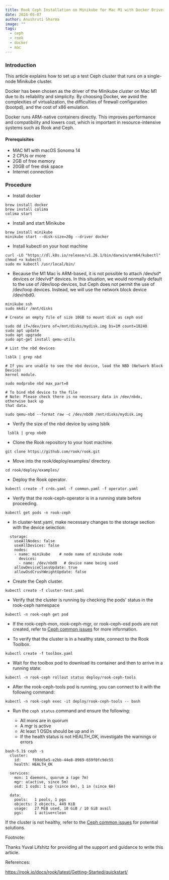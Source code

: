 ```yaml
---
title: Rook Ceph Installation on Minikube for Mac M1 with Docker Driver
date: 2024-05-07
author: Anushruti Sharma
image: ""
tags:
  - ceph
  - rook
  - docker
  - mac
---
```


### Introduction

This article explains how to set up a test Ceph cluster that runs on a
single-node Minikube cluster.

Docker has been chosen as the driver of the Minikube cluster on Mac M1 due to
its reliability and simplicity. By choosing Docker, we avoid the complexities
of virtualization, the difficulties of firewall configuration (bootpd), and the
cost of x86 emulation.

Docker runs ARM-native containers directly. This improves performance and
compatibility and lowers cost, which is important in resource-intensive systems
such as Rook and Ceph.

#### Prerequisites

- MAC M1 with macOS Sonoma 14
- 2 CPUs or more
- 2GB of free memory
- 20GB of free disk space
- Internet connection

### Procedure

- Install docker

```
brew install docker
brew install colima
colima start
```

- Install and start Minikube

```
brew install minikube
minikube start --disk-size=20g --driver docker
```

- Install kubectl on your host machine

```
curl -LO "https://dl.k8s.io/release/v1.26.1/bin/darwin/arm64/kubectl"
chmod +x kubectl
sudo mv kubectl /usr/local/bin/
```

- Because the M1 Mac is ARM-based, it is not possible to attach /dev/sd*
  devices or /dev/vd* devices. In this situation, we would normally default to
  the use of /dev/loop devices, but Ceph does not permit the use of /dev/loop
  devices. Instead, we will use the network block device /dev/nbd0.

```
minikube ssh
sudo mkdir /mnt/disks

# Create an empty file of size 10GB to mount disk as ceph osd

sudo dd if=/dev/zero of=/mnt/disks/mydisk.img bs=1M count=10240
sudo apt update
sudo apt upgrade
sudo apt-get install qemu-utils

# List the nbd devices

lsblk | grep nbd

# If you are unable to see the nbd device, load the NBD (Network Block Device)
kernel module.

sudo modprobe nbd max_part=8

# To bind nbd device to the file
# Note: Please check there is no necessary data in /dev/nbdx, otherwise back up
that data.

sudo qemu-nbd --format raw -c /dev/nbd0 /mnt/disks/mydisk.img
```

- Verify the size of the nbd device by using lsblk

```
 lsblk | grep nbd0
```

- Clone the Rook repository to your host machine.

```
git clone https://github.com/rook/rook.git
```

- Move into the rook/deploy/examples/ directory.

```
cd rook/deploy/examples/
```

- Deploy the Rook operator.

```
kubectl create -f crds.yaml -f common.yaml -f operator.yaml
```

- Verify that the rook-ceph-operator is in a running state before proceeding.

```
kubectl get pods -n rook-ceph
```

- In cluster-test.yaml, make necessary changes to the storage section with the
  device selection:

```
  storage:
    useAllNodes: false
    useAllDevices: false
    nodes:
    - name: minikube    # node name of minikube node
      devices:
      - name: /dev/nbd0   # device name being used
    allowDeviceClassUpdate: true
    allowOsdCrushWeightUpdate: false
```

- Create the Ceph cluster.

```
kubectl create -f cluster-test.yaml
```

- Verify that the cluster is running by checking the pods' status in the
  rook-ceph namespace

```
kubectl -n rook-ceph get pod
```

- If the rook-ceph-mon, rook-ceph-mgr, or rook-ceph-osd pods are not created,
  refer to [Ceph common
issues](https://rook.io/docs/rook/latest/Troubleshooting/ceph-common-issues/)
for more information.

- To verify that the cluster is in a healthy state, connect to the Rook
  Toolbox.

```
kubectl create -f toolbox.yaml
```

- Wait for the toolbox pod to download its container and then to arrive in a
  running state:

```
kubectl -n rook-ceph rollout status deploy/rook-ceph-tools
```

- After the rook-ceph-tools pod is running, you can connect to it with the
  following command:

```
kubectl -n rook-ceph exec -it deploy/rook-ceph-tools -- bash
```

- Run the `ceph status` command and ensure the following: 

  - All mons are in quorum
  - A mgr is active 
  - At least 1 OSDs should be up and in
  - If the health status is not HEALTH_OK, investigate the warnings or errors 

```
bash-5.1$ ceph -s
  cluster:
    id:     f89dd5e5-e2bb-44e8-8969-659f0fc9dc55
    health: HEALTH_OK

  services:
    mon: 1 daemons, quorum a (age 7m)
    mgr: a(active, since 5m)
    osd: 1 osds: 1 up (since 6m), 1 in (since 6m)

  data:
    pools:   1 pools, 1 pgs
    objects: 2 objects, 449 KiB
    usage:   27 MiB used, 10 GiB / 10 GiB avail
    pgs:     1 active+clean
```

If the cluster is not healthy, refer to the [Ceph common
issues](https://rook.io/docs/rook/latest/Troubleshooting/ceph-common-issues/)
for potential solutions.

Footnote:

Thanks Yuval Lifshitz for providing all the support and guidance to write this
article.

References:

https://rook.io/docs/rook/latest/Getting-Started/quickstart/

